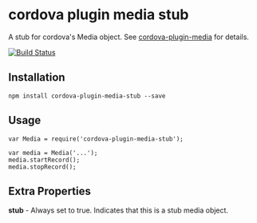 cordova plugin media stub
=========================

A stub for cordova's Media object. See [cordova-plugin-media](https://github.com/apache/cordova-plugin-media/blob/master/doc/index.md) for details.

[![Build Status](https://travis-ci.org/psirenny/cordova-plugin-media-stub.png?branch=master)](https://travis-ci.org/psirenny/cordova-plugin-media-stub)

Installation
------------

    npm install cordova-plugin-media-stub --save

Usage
-----

    var Media = require('cordova-plugin-media-stub');

    var media = Media('...');
    media.startRecord();
    media.stopRecord();

Extra Properties
----------------

**stub** - Always set to true. Indicates that this is a stub media object.
